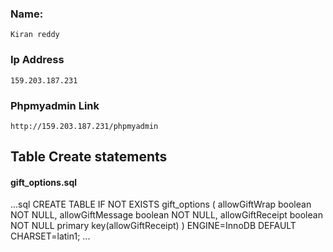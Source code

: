 ### Name:
    Kiran reddy

### Ip Address
    159.203.187.231

### Phpmyadmin Link
    http://159.203.187.231/phpmyadmin

## Table Create statements

#### gift_options.sql

...sql
CREATE TABLE IF NOT EXISTS gift_options (
allowGiftWrap boolean NOT NULL,
allowGiftMessage boolean NOT NULL,
allowGiftReceipt boolean NOT NULL
 primary key(allowGiftReceipt)
) ENGINE=InnoDB DEFAULT CHARSET=latin1;
...
